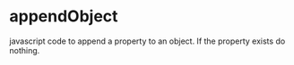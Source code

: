 # appendObject
javascript code to append a property to an object. If the property exists do nothing. 
